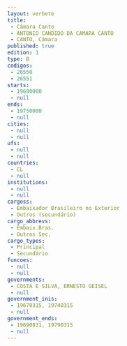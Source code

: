 ```yaml
---
layout: verbete
title:
 - Câmara Canto
 - ANTONIO CANDIDO DA CAMARA CANTO
 - CANTO, Câmara
published: true
edition: 1  
type: B
codigos: 
 - 26550
 - 26551
starts: 
 - 19680000
 - null 
ends: 
 - 19750000
 - null 
cities: 
 - null 
 - null 
ufs: 
 - null 
 - null 
countries: 
 - CL
 - null 
institutions: 
 - null 
 - null 
cargoss: 
 - Embaixador Brasileiro no Exterior
 - Outros (secundário)
cargo_abbrevs: 
 - Embaix.Bras.
 - Outros Sec.
cargo_types: 
 - Principal
 - Secundário
funcoes: 
 - null 
 - null 
governments: 
 - COSTA E SILVA, ERNESTO GEISEL
 - null 
government_inis: 
 - 19670315, 19740315
 - null 
government_ends: 
 - 19690831, 19790315
 - null 
---
```


